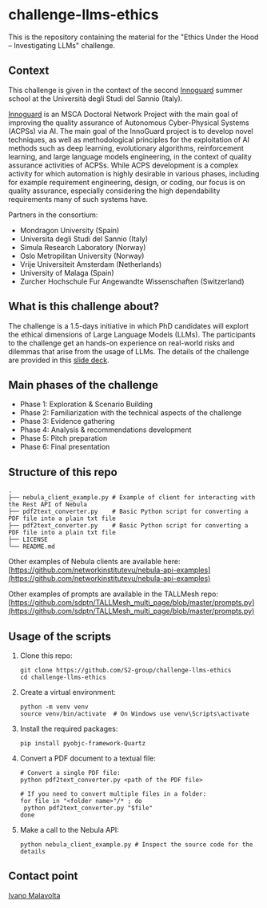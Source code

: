 # challenge-llms-ethics

This is the repository containing the material for the "Ethics Under the Hood – Investigating LLMs" challenge.

## Context

This challenge is given in the context of the second [Innoguard](https://www.innoguard.eu/) summer school at the Università degli Studi del Sannio (Italy). 

[Innoguard](https://www.innoguard.eu/) is an MSCA Doctoral Network Project with the main goal of improving the quality assurance of Autonomous Cyber-Physical Systems (ACPSs) via AI. The main goal of the InnoGuard project is to develop novel techniques, as well as methodological principles for the exploitation of AI methods such as deep learning, evolutionary algorithms, reinforcement learning, and large language models engineering, in the context of quality assurance activities of ACPSs. While ACPS development is a complex activity for which automation is highly desirable in various phases, including for example requirement engineering, design, or coding, our focus is on quality assurance, especially considering the high dependability requirements many of such systems have.

Partners in the consortium: 
- Mondragon University (Spain)
- Universita degli Studi del Sannio (Italy)
- Simula Research Laboratory (Norway)
- Oslo Metropilitan University (Norway)
- Vrije Universiteit Amsterdam (Netherlands)
- University of Malaga (Spain)
- Zurcher Hochschule Fur Angewandte Wissenschaften (Switzerland)

## What is this challenge about?

The challenge is a 1.5-days initiative in which PhD candidates will explort the ethical dimensions of Large Language Models (LLMs). The participants to the challenge get an hands-on experience on real-world risks and dilemmas that arise from the usage of LLMs. The details of the challenge are provided in this [slide deck](https://docs.google.com/presentation/d/1f__61_6sa8cGd4no018wLMskooux8XR7UypTFNqkRXQ/edit?usp=sharing).

## Main phases of the challenge

- Phase 1: Exploration & Scenario Building
- Phase 2: Familiarization with the technical aspects of the challenge
- Phase 3: Evidence gathering
- Phase 4: Analysis & recommendations development
- Phase 5: Pitch preparation
- Phase 6: Final presentation

## Structure of this repo
```
.
├── nebula_client_example.py # Example of client for interacting with the Rest API of Nebula
├── pdf2text_converter.py    # Basic Python script for converting a PDF file into a plain txt file
├── pdf2text_converter.py    # Basic Python script for converting a PDF file into a plain txt file
├── LICENSE
└── README.md
```

Other examples of Nebula clients are available here: [https://github.com/networkinstitutevu/nebula-api-examples](https://github.com/networkinstitutevu/nebula-api-examples)

Other examples of prompts are available in the TALLMesh repo: [https://github.com/sdptn/TALLMesh_multi_page/blob/master/prompts.py](https://github.com/sdptn/TALLMesh_multi_page/blob/master/prompts.py) 

## Usage of the scripts

1. Clone this repo:

   ```
   git clone https://github.com/S2-group/challenge-llms-ethics
   cd challenge-llms-ethics
   ```

2. Create a virtual environment:

   ```
   python -m venv venv
   source venv/bin/activate  # On Windows use venv\Scripts\activate
   ```

3. Install the required packages:

   ```
   pip install pyobjc-framework-Quartz
   ```

4. Convert a PDF document to a textual file:

   ```
   # Convert a single PDF file:
   python pdf2text_converter.py <path of the PDF file> 

   # If you need to convert multiple files in a folder:
   for file in "<folder name>"/* ; do
    python pdf2text_converter.py "$file"
   done
   ```

5. Make a call to the Nebula API:

   ```
   python nebula_client_example.py # Inspect the source code for the details
   ```

## Contact point

[Ivano Malavolta](https://www.ivanomalavolta.com)



